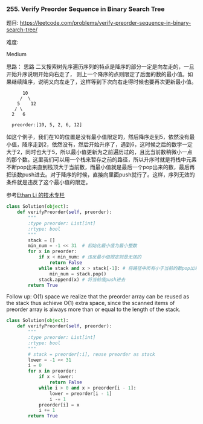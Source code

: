 ### 255. Verify Preorder Sequence in Binary Search Tree

题目:
<https://leetcode.com/problems/verify-preorder-sequence-in-binary-search-tree/>


难度:

Medium


思路：
思路
二叉搜索树先序遍历序列的特点是降序的部分一定是向左走的，一旦开始升序说明开始向右走了，
则上一个降序的点则限定了后面的数的最小值。如果继续降序，说明又向左走了，这样等到下次向右走得时候也要再次更新最小值。

```
      10
     /  \
    5    12
   / \
  2   6
  
  preorder:[10, 5, 2, 6, 12]
```

如这个例子，我们在10的位置是没有最小值限定的，然后降序走到5，依然没有最小值，降序走到2，依然没有，然后开始升序了，遇到6，这时候之后的数字一定大于2，同时也大于5，所以最小值更新为之前遍历过的，且比当前数稍微小一点的那个数。这里我们可以用一个栈来暂存之前的路径，所以升序时就是将栈中元素不断pop出来直到栈顶大于当前数，而最小值就是最后一个pop出来的数，最后再把该数push进去。对于降序的时候，直接向里面push就行了。这样，序列无效的条件就是违反了这个最小值的限定。


参考[Ethan Li 的技术专栏](https://segmentfault.com/a/1190000003874375)
```python
class Solution(object):
    def verifyPreorder(self, preorder):
        """
        :type preorder: List[int]
        :rtype: bool
        """
        stack = []
        min_num = -1 << 31  # 初始化最小值为最小整数
        for x in preorder:
            if x < min_num: # 违反最小值限定则是无效的
                return False 
            while stack and x > stack[-1]: # 将路径中所有小于当前的数pop出来并更新最小值
                min_num = stack.pop()
            stack.append(x) # 将当前值push进去
        return True
```

Follow up: O(1) space
we realize that the preorder array can be reused as the stack thus achieve O(1) extra space, since the scanned items of preorder array is always more than or equal to the length of the stack.
```python
class Solution(object):
    def verifyPreorder(self, preorder):
        """
        :type preorder: List[int]
        :rtype: bool
        """
        # stack = preorder[:i], reuse preorder as stack
        lower = -1 << 31
        i = 0
        for x in preorder:
            if x < lower:
                return False
            while i > 0 and x > preorder[i - 1]:
                lower = preorder[i - 1]
                i -= 1
            preorder[i] = x
            i += 1
        return True
```
